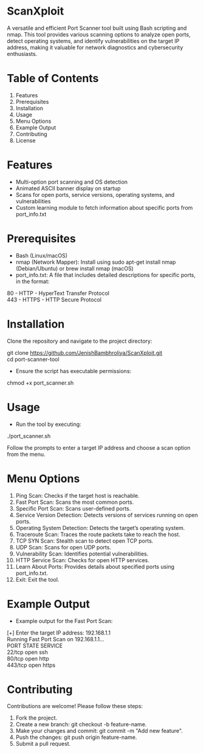 # ScanXploit
A versatile and efficient Port Scanner tool built using Bash scripting and nmap. This tool provides various scanning options to analyze open ports, detect operating systems, and identify vulnerabilities on the target IP address, making it valuable for network diagnostics and cybersecurity enthusiasts.

# Table of Contents
1. Features
2. Prerequisites
3. Installation
4. Usage
5. Menu Options
6. Example Output
7. Contributing
8. License
# Features
- Multi-option port scanning and OS detection
- Animated ASCII banner display on startup
- Scans for open ports, service versions, operating systems, and vulnerabilities
- Custom learning module to fetch information about specific ports from port_info.txt
# Prerequisites
- Bash (Linux/macOS)
- nmap (Network Mapper): Install using sudo apt-get install nmap (Debian/Ubuntu) or brew install nmap (macOS)
- port_info.txt: A file that includes detailed descriptions for specific ports, in the format:

80 - HTTP - HyperText Transfer Protocol</br>
443 - HTTPS - HTTP Secure Protocol
# Installation
Clone the repository and navigate to the project directory:</br>

git clone https://github.com/JenishBambhroliya/ScanXploit.git</br>
cd port-scanner-tool

- Ensure the script has executable permissions:

chmod +x port_scanner.sh
# Usage
- Run the tool by executing:

./port_scanner.sh

Follow the prompts to enter a target IP address and choose a scan option from the menu.

# Menu Options
1. Ping Scan: Checks if the target host is reachable.
2. Fast Port Scan: Scans the most common ports.
3. Specific Port Scan: Scans user-defined ports.
4. Service Version Detection: Detects versions of services running on open ports.
5. Operating System Detection: Detects the target’s operating system.
6. Traceroute Scan: Traces the route packets take to reach the host.
7. TCP SYN Scan: Stealth scan to detect open TCP ports.
8. UDP Scan: Scans for open UDP ports.
9. Vulnerability Scan: Identifies potential vulnerabilities.
10. HTTP Service Scan: Checks for open HTTP services.
11. Learn About Ports: Provides details about specified ports using port_info.txt.
12. Exit: Exit the tool.
# Example Output
- Example output for the Fast Port Scan:

[+] Enter the target IP address: 192.168.1.1</br>
Running Fast Port Scan on 192.168.1.1...</br>
PORT    STATE SERVICE</br>
22/tcp  open  ssh</br>
80/tcp  open  http</br>
443/tcp open  https</br>
# Contributing
Contributions are welcome! Please follow these steps:

1. Fork the project.
2. Create a new branch: git checkout -b feature-name.
3. Make your changes and commit: git commit -m "Add new feature".
4. Push the changes: git push origin feature-name.
5. Submit a pull request.
